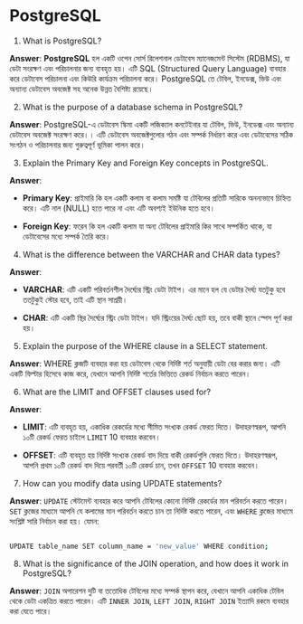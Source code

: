 # PostgreSQL

1. What is PostgreSQL?

**Answer**: **PostgreSQL** হল একটি ওপেন সোর্স রিলেশনাল ডেটাবেস ম্যানেজমেন্ট সিস্টেম (RDBMS), যা ডেটা সংরক্ষণ এবং পরিচালনার জন্য ব্যবহৃত হয়। এটি SQL (Structured Query Language) ব্যবহার করে ডেটাবেস পরিচালনা এবং কিউরি কার্যক্রম পরিচালনা করে। PostgreSQL তে টেবিল, ইনডেক্স, ভিউ এবং অন্যান্য ডেটাবেস অবজেক্ট সহ অনেক উন্নত বৈশিষ্ট্য রয়েছে।

2. What is the purpose of a database schema in PostgreSQL?

**Answer**: PostgreSQL-এ ডেটাবেস স্কিমা একটি লজিক্যাল কনটেইনার যা টেবিল, ভিউ, ইনডেক্স এবং অন্যান্য ডেটাবেস অবজেক্ট সংরক্ষণ করে।। এটি ডেটাবেস অবজেক্টগুলোর গঠন এবং সম্পর্ক নির্ধারণ করে এবং ডেটাবেসের সঠিক সংগঠন ও পরিচালনার জন্য গুরুত্বপূর্ণ ভূমিকা পালন করে।

3. Explain the Primary Key and Foreign Key concepts in PostgreSQL.

**Answer**:

 * **Primary Key**: প্রাইমারি কি হল একটি কলাম বা কলাম সমষ্টি যা টেবিলের প্রতিটি সারিকে অনন্যভাবে চিহ্নিত করে। এটি নাল (NULL) হতে পারে না এবং এটি অবশ্যই ইউনিক হতে হবে।

 * **Foreign Key**: ফরেন কি হল একটি কলাম যা অন্য টেবিলের প্রাইমারি কির সাথে সম্পর্কিত থাকে, যা ডেটাবেসের মধ্যে সম্পর্ক তৈরি করে।

4. What is the difference between the VARCHAR and CHAR data types?

**Answer**:

* **VARCHAR**: এটি একটি পরিবর্তনশীল দৈর্ঘ্যের স্ট্রিং ডেটা টাইপ। এর মানে হল যে ডেটার দৈর্ঘ্য যতটুকু হবে ততটুকুই স্টোর হবে, তাই এটি স্থান সাশ্রয়ী।

* **CHAR**: এটি একটি স্থির দৈর্ঘ্যের স্ট্রিং ডেটা টাইপ। যদি স্ট্রিংয়ের দৈর্ঘ্য ছোট হয়, তবে বাকী স্থানে স্পেস পূর্ণ করা হয়।

5. Explain the purpose of the WHERE clause in a SELECT statement.

**Answer**: WHERE ক্লজটি ব্যবহার করা হয় ডেটাবেস থেকে নির্দিষ্ট শর্ত অনুযায়ী ডেটা বের করার জন্য। এটি একটি ফিল্টার হিসেবে কাজ করে, যেখানে আপনি নির্দিষ্ট শর্তের ভিত্তিতে রেকর্ড নির্বাচন করতে পারেন।

6. What are the LIMIT and OFFSET clauses used for?

**Answer**:

* **LIMIT**: এটি ব্যবহৃত হয়, একাধিক রেকর্ডের মধ্যে সীমিত সংখ্যক রেকর্ড ফেরত দিতে। উদাহরণস্বরূপ, আপনি ১০টি রেকর্ড ফেরত চাইলে ```LIMIT``` 10 ব্যবহার করবেন।

* **OFFSET**: এটি ব্যবহৃত হয় নির্দিষ্ট সংখ্যক রেকর্ড বাদ দিয়ে বাকী রেকর্ডগুলি ফেরত দিতে। উদাহরণস্বরূপ, আপনি প্রথম ১০টি রেকর্ড বাদ দিয়ে পরবর্তী ১০টি রেকর্ড চান, তখন ```OFFSET``` 10 ব্যবহার করবেন।


7. How can you modify data using UPDATE statements?

**Answer**: ```UPDATE``` স্টেটমেন্ট ব্যবহার করে আপনি টেবিলের কোনো নির্দিষ্ট রেকর্ডের মান পরিবর্তন করতে পারেন। ```SET``` ক্লজের মাধ্যমে আপনি যে কলামের মান পরিবর্তন করতে চান তা নির্দিষ্ট করতে পারেন, এবং ```WHERE``` ক্লজের মাধ্যমে সংশ্লিষ্ট সারি নির্বাচন করা হয়। যেমন:

``` bash

UPDATE table_name SET column_name = 'new_value' WHERE condition;

```

8. What is the significance of the JOIN operation, and how does it work in PostgreSQL?

**Answer**: ```JOIN``` অপারেশন দুটি বা ততোধিক টেবিলের মধ্যে সম্পর্ক স্থাপন করে, যেখানে আপনি একাধিক টেবিল থেকে ডেটা একত্রিত করতে পারেন। এটি ```INNER JOIN```, ```LEFT JOIN```, ```RIGHT JOIN``` ইত্যাদি রকমে ব্যবহার করা যেতে পারে।

